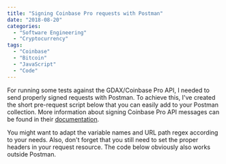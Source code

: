 ```yaml
---
title: "Signing Coinbase Pro requests with Postman"
date: "2018-08-20"
categories:
  - "Software Engineering"
  - "Cryptocurrency"
tags:
  - "Coinbase"
  - "Bitcoin"
  - "JavaScript"
  - "Code"
---
```


For running some tests against the GDAX/Coinbase Pro API, I needed to send properly
signed requests with Postman. To achieve this, I've created the short pre-request script below that
you can easily add to your Postman collection. More information about signing Coinbase Pro API
messages can be found in their [documentation](https://docs.pro.coinbase.com/#signing-a-message).

You might want to adapt the variable names and URL path regex according to your needs. Also, don't
forget that you still need to set the proper headers in your request resource. The code below
obviously also works outside Postman.

<script src="https://gist.github.com/marianzange/354edb2f74e88491f6fa520ea8beb2d8.js"></script>
